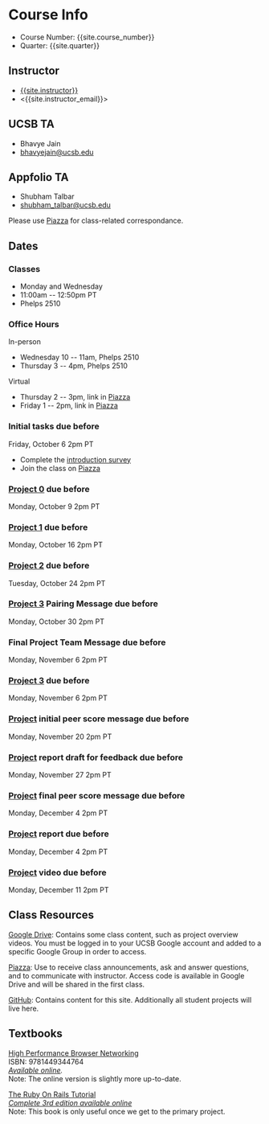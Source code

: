 # Course Info

- Course Number: {{site.course_number}}
- Quarter: {{site.quarter}}

## Instructor

- [{{site.instructor}}]({{site.instructor_url}})
- <{{site.instructor_email}}>

## UCSB TA

- Bhavye Jain
- <bhavyejain@ucsb.edu>

## Appfolio TA

- Shubham Talbar
- <shubham_talbar@ucsb.edu>

Please use [Piazza]({{site.piazza_url}}) for class-related correspondance.

## Dates

### Classes

- Monday and Wednesday
- 11:00am -- 12:50pm PT
- Phelps 2510

### Office Hours

In-person

- Wednesday 10 -- 11am, Phelps 2510
- Thursday 3 -- 4pm, Phelps 2510

Virtual

- Thursday 2 -- 3pm, link in [Piazza]({{site.piazza_url}})
- Friday 1 -- 2pm, link in [Piazza]({{site.piazza_url}})

### Initial tasks due before

Friday, October 6 2pm PT

- Complete the [introduction survey]({{site.intro_survey}})
- Join the class on [Piazza]({{site.piazza_url}})
<!-- - Enroll in [AWS Educate](https://www.awseducate.com/Registration?apptype=student&courseview=true) -->

### [Project 0](/project0/) due before

Monday, October 9 2pm PT

### [Project 1](/project1/) due before

Monday, October 16 2pm PT

### [Project 2](/project2/) due before

Tuesday, October 24 2pm PT

### [Project 3](/project3/) Pairing Message due before

Monday, October 30 2pm PT

### Final Project Team Message due before

Monday, November 6 2pm PT

### [Project 3](/project3/) due before

Monday, November 6 2pm PT

### [Project](/project/#proposal) initial peer score message due before

Monday, November 20 2pm PT

### [Project](/project/#report) report draft for feedback due before

Monday, November 27 2pm PT

### [Project](/project/#proposal) final peer score message due before

Monday, December 4 2pm PT

### [Project](/project/#report) report due before

Monday, December 4 2pm PT

### [Project](/project/#video) video due before

Monday, December 11 2pm PT

## Class Resources

[Google Drive]({{site.drive_url}}): Contains some class content, such as
project overview videos. You must be logged in to your UCSB Google account and
added to a specific Google Group in order to access.

[Piazza]({{site.piazza_url}}): Use to receive class announcements, ask and
answer questions, and to communicate with instructor. Access code is available
in Google Drive and will be shared in the first class.

[GitHub](https://github.com/{{site.github_username}}): Contains content for
this site. Additionally all student projects will live here.

## Textbooks

[High Performance Browser Networking](https://www.amazon.com/High-Performance-Browser-Networking-performance/dp/1449344763)  
ISBN: 9781449344764  
_[Available online](https://hpbn.co/)._  
Note: The online version is slightly more up-to-date.

[The Ruby On Rails Tutorial](https://www.railstutorial.org/book)  
_[Complete 3rd edition available online](https://3rd-edition.railstutorial.org/book)_  
Note: This book is only useful once we get to the primary project.
